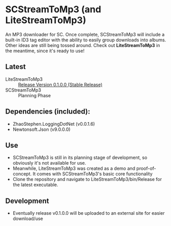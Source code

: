 # SCStreamToMp3 (and LiteStreamToMp3)
An MP3 downloader for SC. Once complete, SCStreamToMp3 will include a built-in ID3 tag editor with the ability to easily group downloads into albums. Other ideas are still being tossed around. Check out **LiteStreamToMp3** in the meantime, since it's ready to use!

## Latest
<dl>

<dt>LiteStreamToMp3</dt>
<dd><a href="https://github.com/stephen-zhao/SCStreamToMp3/tree/master/LiteStreamToMp3/bin/Release">Release Version 0.1.0.0 (Stable Release)</a></dd>

<dt>SCStreamToMp3</dt>
<dd>Planning Phase</dd>

</dl>

## Dependencies (included):
- ZhaoStephen.LoggingDotNet (v0.0.1.6)
- Newtonsoft.Json (v9.0.0.0)

## Use
- SCStreamToMp3 is still in its planning stage of development, so obviously it's not available for use.
- Meanwhile, LiteStreamToMp3 was created as a demo and proof-of-concept. It comes with SCStreamToMp3's basic core functionality
- Clone the repository and navigate to LiteStreamToMp3/bin/Release for the latest executable.

## Development
- Eventually release v0.1.0.0 will be uploaded to an external site for easier download/use
